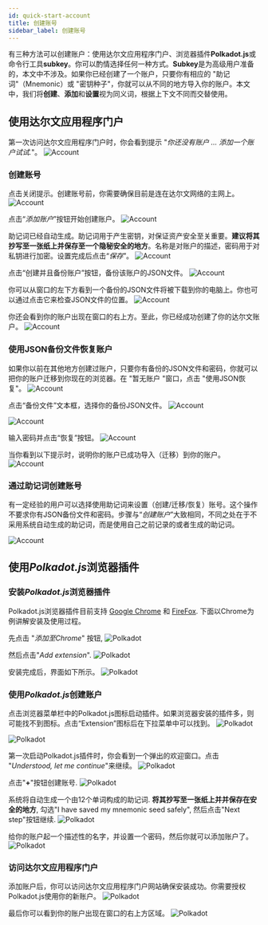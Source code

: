 ```yaml
---
id: quick-start-account
title: 创建账号
sidebar_label: 创建账号
---
```


有三种方法可以创建账户：使用达尔文应用程序门户、浏览器插件**Polkadot.js**或命令行工具**subkey**。你可以酌情选择任何一种方式。**Subkey**是为高级用户准备的，本文中不涉及。如果你已经创建了一个账户，只要你有相应的 "助记词"（Mnemonic）或 "密钥种子"，你就可以从不同的地方导入你的账户。本文中，我们将**创建**、**添加**和**设置**视为同义词，根据上下文不同而交替使用。

## 使用达尔文应用程序门户

第一次访问达尔文应用程序门户时，你会看到提示 "*你还没有账户 ... 添加一个账户试试.*"。
![Account](assets/quick_start_zh-CN/darwinia-create-account-01.png)

### 创建账号

点击关闭提示。创建账号前，你需要确保目前是连在达尔文网络的主网上。
![Account](assets/quick_start_zh-CN/darwinia-create-account-02.png)

点击“*添加账户*”按钮开始创建账户。
![Account](assets/quick_start_zh-CN/darwinia-create-account-03.png)

助记词已经自动生成。助记词用于产生密钥，对保证资产安全至关重要。**建议将其抄写至一张纸上并保存至一个隐秘安全的地方**。名称是对账户的描述，密码用于对私钥进行加密。设置完成后点击“*保存*”。
![Account](assets/quick_start_zh-CN/darwinia-create-account-04.png)

点击“创建并且备份账户”按钮，备份该账户的JSON文件。
![Account](assets/quick_start_zh-CN/darwinia-create-account-05.png)

你可以从窗口的左下方看到一个备份的JSON文件将被下载到你的电脑上。你也可以通过点击它来检查JSON文件的位置。
![Account](assets/quick_start_zh-CN/darwinia-create-account-06.png)

你还会看到你的账户出现在窗口的右上方。至此，你已经成功创建了你的达尔文账户。
![Account](assets/quick_start_zh-CN/darwinia-create-account-07.png)


### 使用JSON备份文件恢复账户

如果你以前在其他地方创建过账户，只要你有备份的JSON文件和密码，你就可以把你的账户迁移到你现在的浏览器。在 "暂无账户 "窗口，点击 "使用JSON恢复"。
![Account](assets/quick_start_zh-CN/darwinia-json-account-01.png)

点击“备份文件”文本框，选择你的备份JSON文件。
![Account](assets/quick_start_zh-CN/darwinia-json-account-02.png)

![Account](assets/quick_start_zh-CN/darwinia-json-account-03.png)

输入密码并点击“恢复”按钮。
![Account](assets/quick_start_zh-CN/darwinia-json-account-04.png)

当你看到以下提示时，说明你的账户已成功导入（迁移）到你的账户。
![Account](assets/quick_start_zh-CN/darwinia-json-account-05.png)

### 通过助记词创建账号

有一定经验的用户可以选择使用助记词来设置（创建/迁移/恢复）账号。这个操作不要求你有JSON备份文件和密码。步骤与“*创建账户*”大致相同，不同之处在于不采用系统自动生成的助记词，而是使用自己之前记录的或者生成的助记词。


![Account](assets/quick_start_zh-CN/darwinia-mnemonic-account.png)

## 使用*Polkadot.js*浏览器插件

### 安装*Polkadot.js*浏览器插件

Polkadot.js浏览器插件目前支持 [Google Chrome](https://chrome.google.com/webstore/detail/polkadot%7Bjs%7D-extension/mopnmbcafieddcagagdcbnhejhlodfdd?hl=zh-CN) 和 [FireFox](https://addons.mozilla.org/zh-CN/firefox/addon/polkadot-js-extension). 下面以Chrome为例讲解安装及使用过程。 

先点击 "*添加至Chrome*" 按钮,
![Polkadot](assets/quick_start_zh-CN/darwinia-polkadot-account-01.png)

然后点击"*Add extension*".
![Polkadot](assets/quick_start_zh-CN/darwinia-polkadot-account-02.png)

安装完成后，界面如下所示。
![Polkadot](assets/quick_start_zh-CN/darwinia-polkadot-account-03.png)

### 使用*Polkadot.js*创建账户

点击浏览器菜单栏中的Polkadot.js图标启动插件。如果浏览器安装的插件多，则可能找不到图标。点击“Extension”图标后在下拉菜单中可以找到。
![Polkadot](assets/quick_start_zh-CN/darwinia-polkadot-account-04.png)

![Polkadot](assets/quick_start_zh-CN/darwinia-polkadot-account-05.png)

第一次启动Polkadot.js插件时，你会看到一个弹出的欢迎窗口。点击 "*Understood, let me continue*"来继续。
![Polkadot](assets/quick_start_zh-CN/darwinia-polkadot-account-06.png)

点击"**+**"按钮创建账号.
![Polkadot](assets/quick_start_zh-CN/darwinia-polkadot-account-07.png)

系统将自动生成一个由12个单词构成的助记词. **将其抄写至一张纸上并并保存在安全的地方**,  勾选"I have saved my mnemonic seed safely", 然后点击"Next step"按钮继续.
![Polkadot](assets/quick_start_zh-CN/darwinia-polkadot-account-08.png)

给你的账户起一个描述性的名字，并设置一个密码，然后你就可以添加账户了。
![Polkadot](assets/quick_start_zh-CN/darwinia-polkadot-account-09.png)

### 访问达尔文应用程序门户
添加账户后，你可以访问达尔文应用程序门户网站确保安装成功。你需要授权Polkadot.js使用你的新账户。
![Polkadot](assets/quick_start_zh-CN/darwinia-polkadot-account-10.png)

最后你可以看到你的账户出现在窗口的右上方区域。
![Polkadot](assets/quick_start_zh-CN/darwinia-polkadot-account-11.png)

